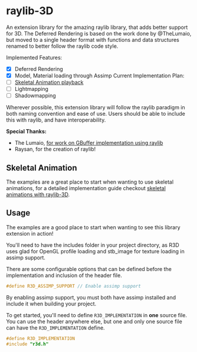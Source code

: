 # raylib-3D
An extension library for the amazing raylib library, that adds better support for 3D. The Deferred Rendering is based on the work done by @TheLumaio, but moved to a single header format with functions and data structures renamed to better follow the raylib code style.

Implemented Features:
- [x] Deferred Rendering
- [x] Model, Material loading through Assimp
Current Implementation Plan:
- [ ] [Skeletal Animation playback](https://gist.github.com/Gamerfiend/18206474679bf5873925c839d0d6a6d0)
- [ ] Lightmapping
- [ ] Shadowmapping

Wherever possible, this extension library will follow the raylib paradigm in both naming convention and ease of use. Users should be able to include this with raylib, and have interoperability. 

**Special Thanks:**
- The Lumaio, [for work on GBuffer implementation using raylib](https://github.com/TheLumaio/Raylib-GBuffers)
- Raysan, for the creation of raylib!

## Skeletal Animation
The examples are a great place to start when wanting to use skeletal animations, for a detailed implementation guide checkout [skeletal animations with raylib-3D](https://gist.github.com/Gamerfiend/18206474679bf5873925c839d0d6a6d0).

## Usage
The examples are a good place to start when wanting to see this library extension in action!

You'll need to have the includes folder in your project directory, as R3D uses glad for OpenGL profile loading and stb_image for texture loading in assimp support.

There are some configurable options that can be defined before the implementation and inclusion of the header file.
```c
#define R3D_ASSIMP_SUPPORT // Enable assimp support
```
By enabling assimp support, you must both have assimp installed and include it when building your project.


To get started, you'll need to define `R3D_IMPLEMENTATION` in **one** source file. You can use the header anywhere else, but one and only one source file can have the `R3D_IMPLEMENTATION` define.
```c
#define R3D_IMPLEMENTATION
#include "r3d.h"
```
